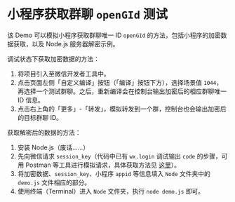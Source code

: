 # 小程序获取群聊 `openGId` 测试

该 Demo 可以模拟小程序获取群聊唯一 ID `openGId` 的方法，包括小程序的加密数据获取，以及 Node.js 服务器解密示例。

调试状态下获取加密数据的方法：

1. 将项目引入至微信开发者工具中。
2. 点击页面左侧「自定义编译」按钮（「编译」按钮下方），选择场景值 `1044`，再选择一个测试群聊。之后，重新编译会在控制台输出加密后的相应群聊唯一 ID 信息。
3. 点击右上角的「更多」-「转发」，模拟转发到一个群，控制台也会输出加密后的目标群聊 ID。

获取解密后的数据的方法：

1. 安装 Node.js（废话……）
1. 先向微信请求 `session_key`（代码中已有 `wx.login` 调试输出 `code` 的步骤，可用 Postman 等工具进行模拟请求，具体获取方法见 [这里](https://mp.weixin.qq.com/debug/wxadoc/dev/api/api-login.html)）。
2. 将加密数据、`session_key`、小程序 `appid` 等信息填入 `Node` 文件夹中的 `demo.js` 文件相应的部分。
3. 使用终端（Terminal）进入 `Node` 文件夹，执行 `node demo.js` 即可。

